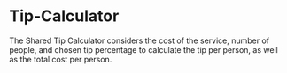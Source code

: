 # Tip-Calculator
The Shared Tip Calculator considers the cost of the service, number of people, and chosen tip percentage to calculate the tip per person, as well as the total cost per person.
